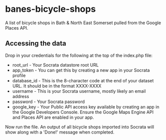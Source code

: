 banes-bicycle-shops
===================

A list of bicycle shops in Bath & North East Somerset pulled from the Google Places API.

## Accessing the data

Drop in your credentials for the following at the top of the index.php file: 

* root_url - Your Socrata datastore root URL
* app_token - You can get this by creating a new app in your Socrata profile
* database_id - This is the 8-character code at the end of your dataset URL. It should be in the format XXXX-XXXX
* username - This is your Socrata username, mostly likely an email address
* password - Your Socrata password
* google_key - Your Public API access key available by creating an app in the Google Developers Console. Ensure the Google Maps Engine API and Places API are enabled in your app.

Now run the file. An output of all bicycle shops imported into Socrata will show along with a 'Done!' message when completed.